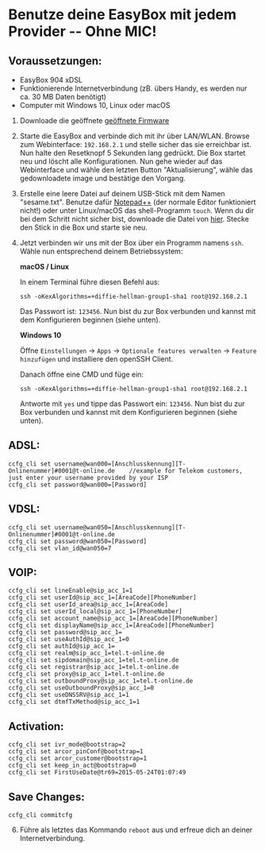 # Benutze deine EasyBox mit jedem Provider -- Ohne MIC!

## Voraussetzungen:
- EasyBox 904 xDSL
- Funktionierende Internetverbindung (zB. übers Handy, es werden nur ca. 30 MB Daten benötigt)
- Computer mit Windows 10, Linux oder macOS

1. Downloade die geöffnete [geöffnete Firmware](https://github.com/majuss/easybox904/raw/master/resources/sesame.txt)
2. Starte die EasyBox and verbinde dich mit ihr über LAN/WLAN. Browse zum Webinterface: `192.168.2.1` und stelle sicher das sie erreichbar ist. Nun halte den Resetknopf 5 Sekunden lang gedrückt. Die Box startet neu und löscht alle Konfigurationen. Nun gehe wieder auf das Webinterface und wähle den letzten Button "Aktualisierung", wähle das gedownloadete image und bestätige den Vorgang.
3. Erstelle eine leere Datei auf deinem USB-Stick mit dem Namen "sesame.txt". Benutze dafür [Notepad++](https://notepad-plus-plus.org/download/v7.6.4.html) (der normale Editor funktioniert nicht!) oder unter Linux/macOS das shell-Programm `touch`. Wenn du dir bei dem Schritt nicht sicher bist, downloade die Datei von [hier](https://raw.githubusercontent.com/majuss/easybox904/master/resources/sesame.txt). Stecke den Stick in die Box und starte sie neu.
4. Jetzt verbinden wir uns mit der Box über ein Programm namens `ssh`. Wähle nun entsprechend deinem Betriebssystem:

    **macOS / Linux**

    In einem Terminal führe diesen Befehl aus:
    ```
    ssh -oKexAlgorithms=+diffie-hellman-group1-sha1 root@192.168.2.1
    ```
    Das Passwort ist: `123456`. Nun bist du zur Box verbunden und kannst mit dem Konfigurieren beginnen (siehe unten).

    **Windows 10**
    
    Öffne `Einstellungen` -> `Apps` -> `Optionale features verwalten` -> `Feature hinzufügen` und installiere den openSSH Client.
    
    Danach öffne eine CMD und füge ein:
    ```
    ssh -oKexAlgorithms=+diffie-hellman-group1-sha1 root@192.168.2.1
    ```
    Antworte mit `yes` und tippe das Passwort ein: `123456`. Nun bist du zur Box verbunden und kannst mit dem Konfigurieren beginnen (siehe unten).

## ADSL:
```
ccfg_cli set username@wan000=[Anschlusskennung][T-Onlinenummer]#0001@t-online.de    //example for Telekom customers, just enter your username provided by your ISP
ccfg_cli set password@wan000=[Password]
```
## VDSL:
```
ccfg_cli set username@wan050=[Anschlusskennung][T-Onlinenummer]#0001@t-online.de
ccfg_cli set password@wan050=[Password]
ccfg_cli set vlan_id@wan050=7
```
## VOIP:
```
ccfg_cli set lineEnable@sip_acc_1=1
ccfg_cli set userId@sip_acc_1=[AreaCode][PhoneNumber]
ccfg_cli set userId_area@sip_acc_1=[AreaCode]
ccfg_cli set userId_local@sip_acc_1=[PhoneNumber]
ccfg_cli set account_name@sip_acc_1=[AreaCode][PhoneNumber]
ccfg_cli set displayName@sip_acc_1=[AreaCode][PhoneNumber]
ccfg_cli set password@sip_acc_1=
ccfg_cli set useAuthId@sip_acc_1=0
ccfg_cli set authId@sip_acc_1=
ccfg_cli set realm@sip_acc_1=tel.t-online.de
ccfg_cli set sipdomain@sip_acc_1=tel.t-online.de
ccfg_cli set registrar@sip_acc_1=tel.t-online.de
ccfg_cli set proxy@sip_acc_1=tel.t-online.de
ccfg_cli set outboundProxy@sip_acc_1=tel.t-online.de
ccfg_cli set useOutboundProxy@sip_acc_1=0
ccfg_cli set useDNSSRV@sip_acc_1=1
ccfg_cli set dtmfTxMethod@sip_acc_1=1
```
## Activation:
```
ccfg_cli set ivr_mode@bootstrap=2
ccfg_cli set arcor_pinConf@bootstrap=1
ccfg_cli set arcor_customer@bootstrap=1
ccfg_cli set keep_in_act@bootstrap=0
ccfg_cli set FirstUseDate@tr69=2015-05-24T01:07:49
```
## Save Changes:
```
ccfg_cli commitcfg
```
6. Führe als letztes das Kommando `reboot` aus und erfreue dich an deiner Internetverbindung.